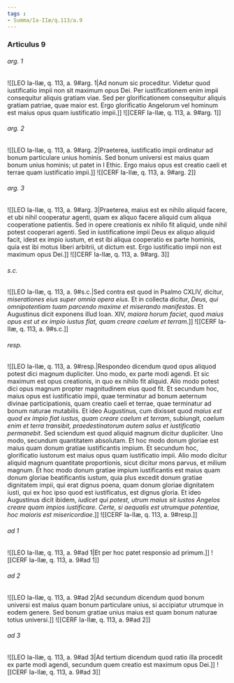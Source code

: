 ```yaml
---
tags : 
- Summa/Ia-IIæ/q.113/a.9
---
```


### Articulus 9

###### arg. 1
![[LEO Ia-IIæ, q. 113, a. 9#arg. 1|Ad nonum sic proceditur. Videtur quod iustificatio impii non sit maximum opus Dei. Per iustificationem enim impii consequitur aliquis gratiam viae. Sed per glorificationem consequitur aliquis gratiam patriae, quae maior est. Ergo glorificatio Angelorum vel hominum est maius opus quam iustificatio impii.]]
![[CERF Ia-IIæ, q. 113, a. 9#arg. 1]]

###### arg. 2
![[LEO Ia-IIæ, q. 113, a. 9#arg. 2|Praeterea, iustificatio impii ordinatur ad bonum particulare unius hominis. Sed bonum universi est maius quam bonum unius hominis; ut patet in I Ethic. Ergo maius opus est creatio caeli et terrae quam iustificatio impii.]]
![[CERF Ia-IIæ, q. 113, a. 9#arg. 2]]

###### arg. 3
![[LEO Ia-IIæ, q. 113, a. 9#arg. 3|Praeterea, maius est ex nihilo aliquid facere, et ubi nihil cooperatur agenti, quam ex aliquo facere aliquid cum aliqua cooperatione patientis. Sed in opere creationis ex nihilo fit aliquid, unde nihil potest cooperari agenti. Sed in iustificatione impii Deus ex aliquo aliquid facit, idest ex impio iustum, et est ibi aliqua cooperatio ex parte hominis, quia est ibi motus liberi arbitrii, ut dictum est. Ergo iustificatio impii non est maximum opus Dei.]]
![[CERF Ia-IIæ, q. 113, a. 9#arg. 3]]

###### s.c.
![[LEO Ia-IIæ, q. 113, a. 9#s.c.|Sed contra est quod in Psalmo CXLIV, dicitur, *miserationes eius super omnia opera eius*. Et in collecta dicitur, *Deus, qui omnipotentiam tuam parcendo maxime et miserando manifestas*. Et Augustinus dicit exponens illud Ioan. XIV, *maiora horum faciet*, quod *maius opus est ut ex impio iustus fiat, quam creare caelum et terram*.]]
![[CERF Ia-IIæ, q. 113, a. 9#s.c.]]

###### resp.
![[LEO Ia-IIæ, q. 113, a. 9#resp.|Respondeo dicendum quod opus aliquod potest dici magnum dupliciter. Uno modo, ex parte modi agendi. Et sic maximum est opus creationis, in quo ex nihilo fit aliquid. Alio modo potest dici opus magnum propter magnitudinem eius quod fit. Et secundum hoc, maius opus est iustificatio impii, quae terminatur ad bonum aeternum divinae participationis, quam creatio caeli et terrae, quae terminatur ad bonum naturae mutabilis. Et ideo Augustinus, cum dixisset quod *maius est quod ex impio fiat iustus, quam creare caelum et terram*, subiungit, *caelum enim et terra transibit, praedestinatorum autem salus et iustificatio permanebit*. Sed sciendum est quod aliquid magnum dicitur dupliciter. Uno modo, secundum quantitatem absolutam. Et hoc modo donum gloriae est maius quam donum gratiae iustificantis impium. Et secundum hoc, glorificatio iustorum est maius opus quam iustificatio impii. Alio modo dicitur aliquid magnum quantitate proportionis, sicut dicitur mons parvus, et milium magnum. Et hoc modo donum gratiae impium iustificantis est maius quam donum gloriae beatificantis iustum, quia plus excedit donum gratiae dignitatem impii, qui erat dignus poena, quam donum gloriae dignitatem iusti, qui ex hoc ipso quod est iustificatus, est dignus gloria. Et ideo Augustinus dicit ibidem, *iudicet qui potest, utrum maius sit iustos Angelos creare quam impios iustificare. Certe, si aequalis est utrumque potentiae, hoc maioris est misericordiae*.]]
![[CERF Ia-IIæ, q. 113, a. 9#resp.]]

###### ad 1
![[LEO Ia-IIæ, q. 113, a. 9#ad 1|Et per hoc patet responsio ad primum.]]
![[CERF Ia-IIæ, q. 113, a. 9#ad 1]]

###### ad 2
![[LEO Ia-IIæ, q. 113, a. 9#ad 2|Ad secundum dicendum quod bonum universi est maius quam bonum particulare unius, si accipiatur utrumque in eodem genere. Sed bonum gratiae unius maius est quam bonum naturae totius universi.]]
![[CERF Ia-IIæ, q. 113, a. 9#ad 2]]

###### ad 3
![[LEO Ia-IIæ, q. 113, a. 9#ad 3|Ad tertium dicendum quod ratio illa procedit ex parte modi agendi, secundum quem creatio est maximum opus Dei.]]
![[CERF Ia-IIæ, q. 113, a. 9#ad 3]]

